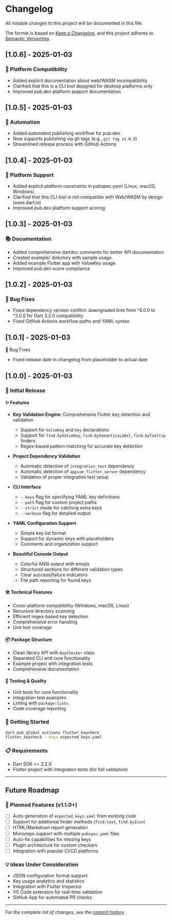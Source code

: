 # Changelog

All notable changes to this project will be documented in this file.

The format is based on [Keep a Changelog](https://keepachangelog.com/en/1.0.0/),
and this project adheres to [Semantic Versioning](https://semver.org/spec/v2.0.0.html).

## [1.0.6] - 2025-01-03

### 🔧 Platform Compatibility

- Added explicit documentation about web/WASM incompatibility
- Clarified that this is a CLI tool designed for desktop platforms only
- Improved pub.dev platform support documentation

## [1.0.5] - 2025-01-03

### 🤖 Automation

- Added automated publishing workflow for pub.dev
- Now supports publishing via git tags (e.g., `git tag v1.0.5`)
- Streamlined release process with GitHub Actions

## [1.0.4] - 2025-01-03

### 🔧 Platform Support

- Added explicit platform constraints in pubspec.yaml (Linux, macOS, Windows)
- Clarified that this CLI tool is not compatible with Web/WASM by design (uses dart:io)
- Improved pub.dev platform support scoring

## [1.0.3] - 2025-01-03

### 📚 Documentation

- Added comprehensive dartdoc comments for better API documentation
- Created example/ directory with sample usage
- Added example Flutter app with ValueKey usage
- Improved pub.dev score compliance

## [1.0.2] - 2025-01-03

### 🐛 Bug Fixes

- Fixed dependency version conflict: downgraded lints from ^5.0.0 to ^3.0.0 for Dart 3.2.0 compatibility
- Fixed GitHub Actions workflow paths and YAML syntax

## [1.0.1] - 2025-01-03

🐛 Bug Fixes

- Fixed release date in changelog from placeholder to actual date

## [1.0.0] - 2025-01-03

### 🎉 Initial Release

#### ✨ Features

- **Key Validation Engine**: Comprehensive Flutter key detection and validation

  - Support for `ValueKey` and `Key` declarations
  - Support for `find.byValueKey`, `find.bySemanticsLabel`, `find.byTooltip` finders
  - Regex-based pattern matching for accurate key detection

- **Project Dependency Validation**

  - Automatic detection of `integration_test` dependency
  - Automatic detection of `appium_flutter_server` dependency
  - Validation of proper integration test setup

- **CLI Interface**

  - `--keys` flag for specifying YAML key definitions
  - `--path` flag for custom project paths
  - `--strict` mode for catching extra keys
  - `--verbose` flag for detailed output

- **YAML Configuration Support**

  - Simple key list format
  - Support for dynamic keys with placeholders
  - Comments and organization support

- **Beautiful Console Output**
  - Colorful ANSI output with emojis
  - Structured sections for different validation types
  - Clear success/failure indicators
  - File path reporting for found keys

#### 🛠️ Technical Features

- Cross-platform compatibility (Windows, macOS, Linux)
- Recursive directory scanning
- Efficient regex-based key detection
- Comprehensive error handling
- Unit test coverage

#### 📦 Package Structure

- Clean library API with `KeyChecker` class
- Separated CLI and core functionality
- Example project with integration tests
- Comprehensive documentation

#### 🧪 Testing & Quality

- Unit tests for core functionality
- Integration test examples
- Linting with `package:lints`
- Code coverage reporting

### 🚀 Getting Started

```bash
dart pub global activate flutter_keycheck
flutter_keycheck --keys expected_keys.yaml
```

### 📋 Requirements

- Dart SDK >= 3.2.0
- Flutter project with integration tests (for full validation)

---

## Future Roadmap

### 🔮 Planned Features (v1.1.0+)

- [ ] Auto-generation of `expected_keys.yaml` from existing code
- [ ] Support for additional finder methods (`find.text`, `find.byIcon`)
- [ ] HTML/Markdown report generation
- [ ] Monorepo support with multiple `pubspec.yaml` files
- [ ] Auto-fix capabilities for missing keys
- [ ] Plugin architecture for custom checkers
- [ ] Integration with popular CI/CD platforms

### 💡 Ideas Under Consideration

- JSON configuration format support
- Key usage analytics and statistics
- Integration with Flutter Inspector
- VS Code extension for real-time validation
- GitHub App for automated PR checks

---

_For the complete list of changes, see the [commit history](https://github.com/1nk1/flutter_keycheck/commits/main)._
